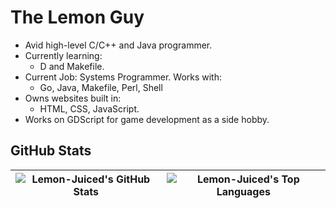 # The Lemon Guy

- Avid high-level C/C++ and Java programmer.
- Currently learning:
  - D and Makefile.
- Current Job: Systems Programmer. Works with:
  - Go, Java, Makefile, Perl, Shell
- Owns websites built in:
  - HTML, CSS, JavaScript.
- Works on GDScript for game development as a side hobby.

## GitHub Stats

| ![Lemon-Juiced's GitHub Stats](https://git-hub-readme-stats-omega.vercel.app/api?username=lemon-juiced&show_icons=true&theme=tokyonight&rank_icon=percentile) | ![Lemon-Juiced's Top Languages](https://git-hub-readme-stats-omega.vercel.app/api/top-langs/?username=lemon-juiced&layout=compact&langs_count=10&theme=tokyonight) |
|:------------------------------------------------------------------------------------------------------------:|:------------------------------------------------------------------------------------------------------------:|
